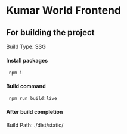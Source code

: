 # Kumar World Frontend

## For building the project

Build Type: SSG<br>

#### Install packages

```
 npm i
```

#### Build command

```
 npm run build:live
```

#### After build completion

Build Path: ./dist/static/
